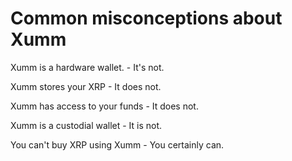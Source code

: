 # Common misconceptions about Xumm

Xumm is a hardware wallet. - It's not.

Xumm stores your XRP - It does not.

Xumm has access to your funds - It does not.

Xumm is a custodial wallet - It is not.

You can't buy XRP using Xumm - You certainly can.

&#x20;

